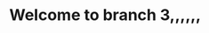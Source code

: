 
<!DOCTYPE html>
<html lang="en">
<head>
    
</head>
<body>
    <h1>Welcome to branch 3,,,,,,</h1>
</body>
</html>
